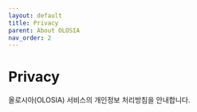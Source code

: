 ```yaml
---
layout: default
title: Privacy
parent: About OLOSIA
nav_order: 2
---
```


# Privacy

올로시아(OLOSIA) 서비스의 개인정보 처리방침을 안내합니다.
